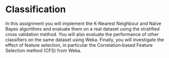 # Classification
In this assignment you will implement the K‐Nearest Neighbour and Naïve Bayes algorithms and evaluate them on a real dataset using the stratified cross validation method. You will also evaluate the performance of other classifiers on the same dataset using Weka. Finally, you will investigate the effect of feature selection, in particular the Correlation‐based Feature Selection method (CFS) from Weka.

